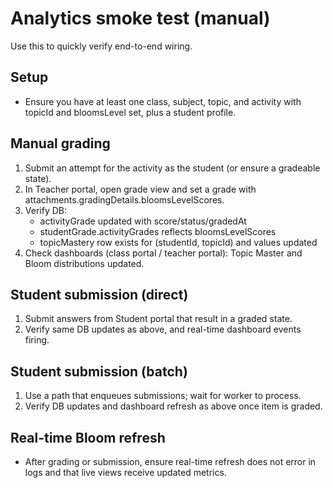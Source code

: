 # Analytics smoke test (manual)

Use this to quickly verify end-to-end wiring.

## Setup
- Ensure you have at least one class, subject, topic, and activity with topicId and bloomsLevel set, plus a student profile.

## Manual grading
1. Submit an attempt for the activity as the student (or ensure a gradeable state).
2. In Teacher portal, open grade view and set a grade with attachments.gradingDetails.bloomsLevelScores.
3. Verify DB:
   - activityGrade updated with score/status/gradedAt
   - studentGrade.activityGrades reflects bloomsLevelScores
   - topicMastery row exists for (studentId, topicId) and values updated
4. Check dashboards (class portal / teacher portal): Topic Master and Bloom distributions updated.

## Student submission (direct)
1. Submit answers from Student portal that result in a graded state.
2. Verify same DB updates as above, and real-time dashboard events firing.

## Student submission (batch)
1. Use a path that enqueues submissions; wait for worker to process.
2. Verify DB updates and dashboard refresh as above once item is graded.

## Real-time Bloom refresh
- After grading or submission, ensure real-time refresh does not error in logs and that live views receive updated metrics.

